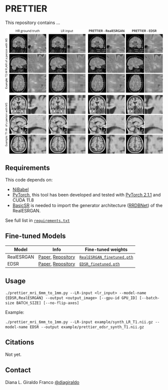 # PRETTIER

This repository contains ...

<img src="figures/example_simulatedLR.png?raw=True" width="800px" style="margin:0px 0px"/>

## Requirements

This code depends on:
- [NiBabel](https://nipy.org/nibabel/) 
- [PyTorch](https://pytorch.org/), this tool has been developed and tested with [PyTorch 2.1.1](https://pytorch.org/get-started/previous-versions/#v211) and CUDA 11.8
- [BasicSR](https://github.com/XPixelGroup/BasicSR) is needed to import the generator architecture ([RRDBNet](https://basicsr.readthedocs.io/en/latest/api/basicsr.archs.rrdbnet_arch.html#basicsr.archs.rrdbnet_arch.RRDBNet)) of the RealESRGAN.

See full list in [`requirements.txt`](requirements.txt)

## Fine-tuned Models

| Model | Info | Fine-tuned weights |
| --- | ----------- | ---|
| RealESRGAN | [Paper](https://arxiv.org/abs/2107.10833), [Repository](https://github.com/xinntao/Real-ESRGAN) | [`RealESRGAN_finetuned.pth`](https://drive.google.com/file/d/15xWVa7C4IISiMlXIdee2yjjZne2dufJh/view?usp=drive_link) |
| EDSR | [Paper](https://arxiv.org/abs/1707.02921), [Repository](https://github.com/sanghyun-son/EDSR-PyTorch/) | [`EDSR_finetuned.pth`](https://drive.google.com/file/d/13E-EKIdHW6QyrZiLE8WvvDcJ1vnP9RgS/view?usp=drive_link) |

## Usage

```
./prettier_mri_6mm_to_1mm.py --LR-input <lr_input> --model-name {EDSR,RealESRGAN} --output <output_image> [--gpu-id GPU_ID] [--batch-size BATCH_SIZE] [--no-flip-axes]
```

Example:
```
./prettier_mri_6mm_to_1mm.py --LR-input example/synth_LR_T1.nii.gz --model-name EDSR --output example/prettier_edsr_synth_T1.nii.gz
```

## Citations

Not yet.

## Contact

Diana L. Giraldo Franco [@diagiraldo](https://github.com/diagiraldo)

